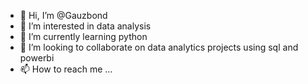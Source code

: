 - 👋 Hi, I’m @Gauzbond
- 👀 I’m interested in data analysis
- 🌱 I’m currently learning python
- 💞️ I’m looking to collaborate on data analytics projects using sql and powerbi
- 📫 How to reach me ...

<!---
Gauzbond/Gauzbond is a ✨ special ✨ repository because its `README.md` (this file) appears on your GitHub profile.
You can click the Preview link to take a look at your changes.
--->
